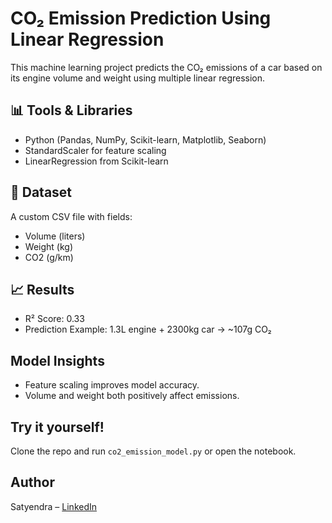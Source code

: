 # CO₂ Emission Prediction Using Linear Regression 

This machine learning project predicts the CO₂ emissions of a car based on its engine volume and weight using multiple linear regression.

## 📊 Tools & Libraries
- Python (Pandas, NumPy, Scikit-learn, Matplotlib, Seaborn)
- StandardScaler for feature scaling
- LinearRegression from Scikit-learn

## 📁 Dataset
A custom CSV file with fields:
- Volume (liters)
- Weight (kg)
- CO2 (g/km)

## 📈 Results
- R² Score: 0.33
- Prediction Example: 1.3L engine + 2300kg car → ~107g CO₂

## Model Insights
- Feature scaling improves model accuracy.
- Volume and weight both positively affect emissions.

##  Try it yourself!
Clone the repo and run `co2_emission_model.py` or open the notebook.

##  Author
Satyendra – [LinkedIn](https://linkedin.com/in/satyendrakumar07)
